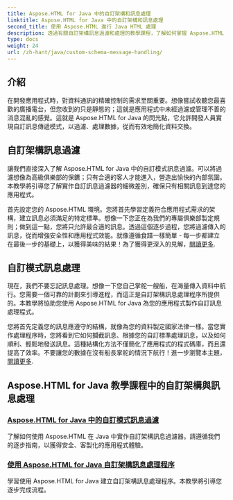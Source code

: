 ```yaml
---
title: Aspose.HTML for Java 中的自訂架構和訊息處理
linktitle: Aspose.HTML for Java 中的自訂架構和訊息處理
second_title: 使用 Aspose.HTML 進行 Java HTML 處理
description: 透過有關自訂架構訊息過濾和處理的教學課程，了解如何掌握 Aspose.HTML for Java。開始建立客製化的應用程式。
type: docs
weight: 24
url: /zh-hant/java/custom-schema-message-handling/
---
```

## 介紹

在開發應用程式時，對資料通訊的精確控制的需求至關重要。想像嘗試收聽您最喜歡的廣播電台，但您收到的只是靜態的；這就是應用程式中未經過濾或管理不善的消息混亂的感覺。這就是 Aspose.HTML for Java 的閃光點，它允許開發人員實現自訂訊息傳遞模式，以過濾、處理數據，從而有效地簡化資料交換。

## 自訂架構訊息過濾

讓我們直接深入了解 Aspose.HTML for Java 中的自訂模式訊息過濾。可以將過濾想像為高級俱樂部的保鑣；只有合適的客人才能進入，營造出愉快的內部氛圍。本教學將引導您了解實作自訂訊息過濾器的細微差別，確保只有相關訊息到達您的應用程式。

首先設定您的 Aspose.HTML 環境。您將首先學習定義符合應用程式需求的架構，建立訊息必須滿足的特定標準。想像一下您正在為我們的專屬俱樂部製定規則；做到這一點，您將只允許最合適的訊息。透過這個逐步過程，您將過濾傳入的訊息，從而增強安全性和應用程式效能。就像遵循食譜一樣簡單 - 每一步都建立在最後一步的基礎上，以獲得美味的結果！為了獲得更深入的見解，[閱讀更多](./custom-schema-message-filter/).

## 自訂模式訊息處理

現在，我們不要忘記訊息處理。想像一下您自己掌舵一艘船，在海量傳入資料中航行。您需要一個可靠的計劃來引導進程，而這正是自訂架構訊息處理程序所提供的。本教學將協助您使用 Aspose.HTML for Java 為您的應用程式製作自訂訊息處理程式。

您將首先定義您的訊息應遵守的結構，就像為您的資料製定國家法律一樣。當您實作處理程序時，您將看到它如何攔截訊息、根據您的自訂標準處理訊息，以及如何順利、輕鬆地發送訊息。這種結構化方法不僅簡化了應用程式的程式碼庫，而且還提高了效率。不要讓您的數據在沒有船長掌舵的情況下航行！進一步瀏覽本主題，[閱讀更多](./custom-schema-message-handler/).

## Aspose.HTML for Java 教學課程中的自訂架構與訊息處理
### [Aspose.HTML for Java 中的自訂模式訊息過濾](./custom-schema-message-filter/)
了解如何使用 Aspose.HTML 在 Java 中實作自訂架構訊息過濾器。請遵循我們的逐步指南，以獲得安全、客製化的應用程式體驗。
### [使用 Aspose.HTML for Java 自訂架構訊息處理程序](./custom-schema-message-handler/)
學習使用 Aspose.HTML for Java 建立自訂架構訊息處理程序。本教學將引導您逐步完成流程。